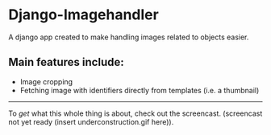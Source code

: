 
# Django-Imagehandler

A django app created to make handling images related to objects easier.

## Main features include:

* Image cropping
* Fetching image with identifiers directly from templates (i.e. a thumbnail)

* * *

To *get* what this whole thing is about, check out the screencast. (screencast not yet ready (insert underconstruction.gif here)).